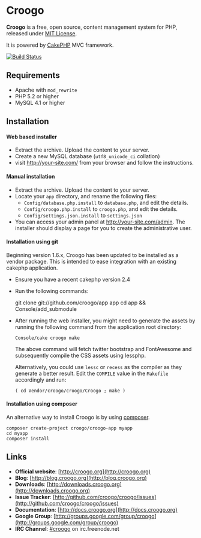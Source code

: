 # Croogo

**Croogo** is a free, open source, content management system for PHP, released under [MIT License](http://github.com/croogo/croogo/blob/master/LICENSE.txt).

It is powered by [CakePHP](http://cakephp.org) MVC framework.

[![Build Status](https://secure.travis-ci.org/croogo/croogo.png)](http://travis-ci.org/croogo/croogo)

## Requirements
  * Apache with `mod_rewrite`
  * PHP 5.2 or higher
  * MySQL 4.1 or higher

## Installation

#### Web based installer

  * Extract the archive. Upload the content to your server.
  * Create a new MySQL database (`utf8_unicode_ci` collation)
  * visit http://your-site.com/ from your browser and follow the instructions.

#### Manual installation

  * Extract the archive. Upload the content to your server.
  * Locate your `app` directory, and rename the following files:
    * `Config/database.php.install` to `database.php`, and edit the details.
    * `Config/croogo.php.install` to `croogo.php`, and edit the details.
    * `Config/settings.json.install` to `settings.json`
  * You can access your admin panel at http://your-site.com/admin. The installer should
    display a page for you to create the administrative user.

#### Installation using git

Beginning version 1.6.x, Croogo has been updated to be installed as a vendor
package. This is intended to ease integration with an existing cakephp
application.

  * Ensure you have a recent cakephp version 2.4
  * Run the following commands:

    git clone git://github.com/croogo/app app
    cd app && Console/add_submodule

  * After running the web installer, you might need to generate the assets by
    running the following command from the application root directory:

    `Console/cake croogo make`

    The above command will fetch twitter bootstrap and FontAwesome
    and subsequently compile the CSS assets using lessphp.

    Alternatively, you could use `lessc` or `recess` as the compiler as they
    generate a better result.  Edit the `COMPILE` value in the `Makefile`
    accordingly and run:

    `( cd Vendor/croogo/croogo/Croogo ; make )`

#### Installation using composer

An alternative way to install Croogo is by using [composer](http::/getcomposer.org).

    composer create-project croogo/croogo-app myapp
    cd myapp
    composer install

## Links

  * **Official website**: [http://croogo.org](http://croogo.org)
  * **Blog**: [http://blog.croogo.org](http://blog.croogo.org)
  * **Downloads**: [http://downloads.croogo.org](http://downloads.croogo.org)
  * **Issue Tracker**: [http://github.com/croogo/croogo/issues](http://github.com/croogo/croogo/issues)
  * **Documentation**: [http://docs.croogo.org](http://docs.croogo.org)
  * **Google Group**: [http://groups.google.com/group/croogo](http://groups.google.com/group/croogo)
  * **IRC Channel**: [#croogo](irc://irc.freenode.net/croogo) on irc.freenode.net